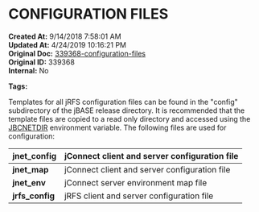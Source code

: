 # CONFIGURATION FILES

**Created At:** 9/14/2018 7:58:01 AM  
**Updated At:** 4/24/2019 10:16:21 PM  
**Original Doc:** [339368-configuration-files](https://docs.jbase.com/44204-remote-files/339368-configuration-files)  
**Original ID:** 339368  
**Internal:** No  

**Tags:**
<badge text='jrfs configuration' vertical='middle' />

Templates for all jRFS configuration files can be found in the "config" subdirectory of the jBASE release directory. It is recommended that the template files are copied to a read only directory and accessed using the [JBCNETDIR](https://https://static.zumasys.com/jbase/r99/knowledgebase/manuals/3.0/30manpages/man/env2_JBCNETDIR.htm) environment variable. The following files are used for configuration:


| **jnet\_config**<br> | jConnect client and server configuration file<br> |
| --- | --- |
| **jnet\_map**<br> | jConnect client and server configuration file<br> |
| **jnet\_env**<br> | jConnect server environment map file<br> |
| **jrfs\_config**<br> | jRFS client and server configuration file |

